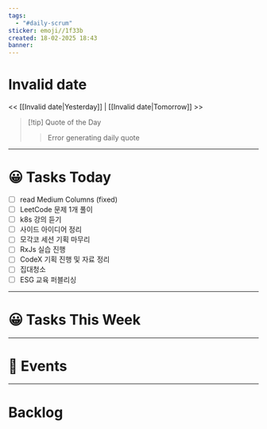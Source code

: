 ```yaml
---
tags:
  - "#daily-scrum"
sticker: emoji//1f33b
created: 18-02-2025 18:43
banner:
---
```

# Invalid date
<< [[Invalid date|Yesterday]] | [[Invalid date|Tomorrow]] >>

> [!tip] Quote of the Day  
> > Error generating daily quote

---

#  😀 Tasks Today
- [ ] read Medium Columns (fixed)
- [ ] LeetCode 문제 1개 풀이
- [ ] k8s 강의 듣기
- [ ] 사이드 아이디어 정리
- [ ] 모각코 세션 기획 마무리
- [ ] RxJs 실습 진행
- [ ] CodeX 기획 진행 및 자료 정리
- [ ] 집대청소
- [ ] ESG 교육 퍼블리싱
---

#  😀 Tasks This Week

---

# 🥳 Events 


---

# Backlog
